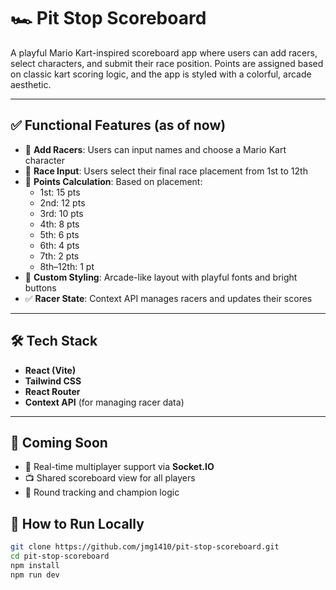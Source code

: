 # 🏎️ Pit Stop Scoreboard

A playful Mario Kart-inspired scoreboard app where users can add racers, select characters, and submit their race position. Points are assigned based on classic kart scoring logic, and the app is styled with a colorful, arcade aesthetic.

---

## ✅ Functional Features (as of now)

- 👤 **Add Racers**: Users can input names and choose a Mario Kart character
- 🔢 **Race Input**: Users select their final race placement from 1st to 12th
- 🧮 **Points Calculation**: Based on placement:
  - 1st: 15 pts
  - 2nd: 12 pts
  - 3rd: 10 pts
  - 4th: 8 pts
  - 5th: 6 pts
  - 6th: 4 pts
  - 7th: 2 pts
  - 8th–12th: 1 pt
- 🎨 **Custom Styling**: Arcade-like layout with playful fonts and bright buttons
- ✅ **Racer State**: Context API manages racers and updates their scores

---

## 🛠 Tech Stack

- **React (Vite)**
- **Tailwind CSS**
- **React Router**
- **Context API** (for managing racer data)

---

## 🚧 Coming Soon

- 🔄 Real-time multiplayer support via **Socket.IO**
- 📺 Shared scoreboard view for all players
- 🏁 Round tracking and champion logic


## 🧪 How to Run Locally

```bash
git clone https://github.com/jmg1410/pit-stop-scoreboard.git
cd pit-stop-scoreboard
npm install
npm run dev


